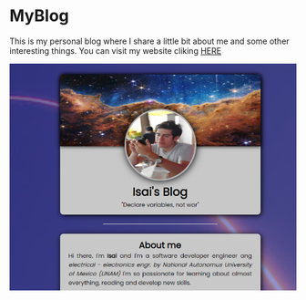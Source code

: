 # MyBlog
This is my personal blog where I share a little bit about me and some other interesting things.
You can visit my website cliking <a href="https://isaiisj.github.io/My_Blog/">HERE</a>

<img src="blog.PNG">
